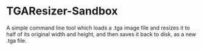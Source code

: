 TGAResizer-Sandbox
==================

A simple command line tool which loads a .tga image file and resizes it to half of its original width and height, and then saves it back to disk, as a new .tga file.